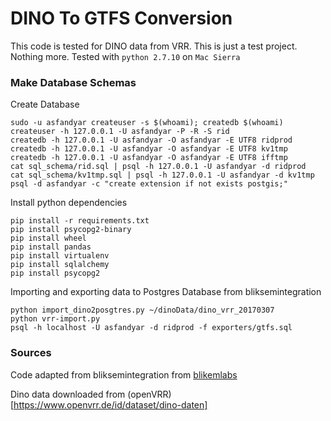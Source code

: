 DINO To GTFS Conversion
=======================

This code is tested for DINO data from VRR. This is just a test project. Nothing more.
Tested with `python 2.7.10` on `Mac Sierra`


### Make Database Schemas


Create Database
```
sudo -u asfandyar createuser -s $(whoami); createdb $(whoami)
createuser -h 127.0.0.1 -U asfandyar -P -R -S rid
createdb -h 127.0.0.1 -U asfandyar -O asfandyar -E UTF8 ridprod
createdb -h 127.0.0.1 -U asfandyar -O asfandyar -E UTF8 kv1tmp
createdb -h 127.0.0.1 -U asfandyar -O asfandyar -E UTF8 ifftmp
cat sql_schema/rid.sql | psql -h 127.0.0.1 -U asfandyar -d ridprod
cat sql_schema/kv1tmp.sql | psql -h 127.0.0.1 -U asfandyar -d kv1tmp
psql -d asfandyar -c "create extension if not exists postgis;"
```

Install python dependencies
```
pip install -r requirements.txt
pip install psycopg2-binary
pip install wheel
pip install pandas
pip install virtualenv
pip install sqlalchemy
pip install psycopg2
```

Importing and exporting data to Postgres Database from bliksemintegration
```
python import_dino2posgtres.py ~/dinoData/dino_vrr_20170307
python vrr-import.py
psql -h localhost -U asfandyar -d ridprod -f exporters/gtfs.sql
```

### Sources

Code adapted from bliksemintegration from [blikemlabs](http://docs.plannerstack.org/en/latest/bliksem/Introduction/)

Dino data downloaded from (openVRR)[https://www.openvrr.de/id/dataset/dino-daten]